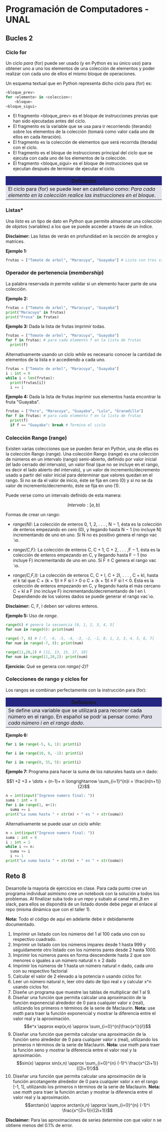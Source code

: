 # Programación de Computadores - UNAL
## Bucles 2

### Ciclo for
Un ciclo *para* (for) puede ser usado (y en Python es su único uso) para obtener uno a uno los elementos de una colección de elementos y poder realizar con cada uno de ellos el mismo bloque de operaciones.

Un esquema textual que en Python representa dicho ciclo para (for) es:

```python
<bloque_prev>
for <elemento> in <coleccion>:
	<bloque>
<bloque_sigui>
```

 + El fragmento <bloque_prev> es el bloque de instrucciones previas que han sido ejecutadas antes del ciclo.
 + El fragmento <elemento> es la variable que se usa para ir recorriendo (iterando) sobre los elementos de la colección (tomará como valor cada uno de ellos en cada iteración).
 + El fragmento <coleccion> es la colección de elementos que será recorrida (iterada) con el ciclo.
 + El fragmento <bloque> es el bloque de instrucciones principal del ciclo que se ejecuta con cada uno de los elementos de la colección. 
 + El fragmento <bloque_sigui> es el bloque de instrucciones que se ejecutan después de terminar de ejecutar el ciclo.

<table cellspacing="1" bgcolor="">
	<tr bgcolor="#252582">
		<th><b>Definición</b></th>
	</tr>
	<tr bgcolor="#e4e4ed">
		<td style="color:#141414">El ciclo para (for) se puede leer en castellano como: <i>Para cada elemento en la colección realice las instrucciones en el bloque</i>.</td>
	</tr>
</table>

### Listas*

Una *lista* es un tipo de dato en Python que permite almacenar una colección de *objetos* (variables) a los que se puede acceder a través de un índice.

**Disclaimer:** Las listas de verán en profundidad en la sección de arreglos y matrices.

**Ejemplo 1:**
```python
frutas = ["Tomate de arbol", "Maracuya", "Guayaba"] # Lista con tres cadenas
```

### Operador de pertenencia (*membership*)
La palabra reservada *in* permite validar si un elemento hacer parte de una colección.

**Ejemplo 2:**
```python
frutas = ["Tomate de arbol", "Maracuya", "Guayaba"] 
print("Maracuya" in frutas) 
print("Fresa" in frutas) 
```

**Ejemplo 3:** Dada la lista de frutas imprimir todas.
```python
frutas = ["Tomate de arbol", "Maracuya", "Guayaba"] 
for f in frutas: # para cada elemento f en la lista de frutas
  print(f)
```

Alternativamente usando un ciclo *while* es necesario conocer la cantidad de elementos de la lista e ir accediendo a cada uno.

```python
frutas = ["Tomate de arbol", "Maracuya", "Guayaba"] 
i : int = 0
while i < len(frutas):
  print(frutas[i])
  i += 1
```

**Ejemplo 4:** Dada la lista de frutas imprimir sus elementos hasta encontrar la fruta "Guayaba".
```python
frutas = ["Pera", "Maracuya", "Guayaba", "Lulo", "Granadilla"]
for f in frutas: # para cada elemento f en la lista de frutas
  print(f)
  if f == "Guayaba": break # Termina el ciclo
```

### Colección Rango (range)
Existen varias colecciones que se pueden iterar en Python, una de ellas es la colección Rango (range). Una colección Rango (range) es una colección de números en un intervalo (rango) semi-abierto, definido por valor inicial (el lado cerrado del intervalo), un valor final (que no se incluye en el rango, es decir el lado abierto del intervalo), y un valor de incremento/decremento usado a partir del valor inicial para determinar que valores quedan en el rango. Si no se da el valor de inicio, éste se fija en cero (0) y si no se da valor de incremento/decremento, éste se fija en uno (1).

Puede verse como un intervalo definido de esta manera:

$$Intervalo: [a,b)$$

Formas de crear un rango:

 + *range(N)*: La colección de enteros 0, 1, 2, . . . , N − 1, ésta es la colección de enteros empezando en cero (0), y llegando hasta N − 1 (no incluye N) incrementando de uno en uno. Si N no es positivo genera el rango vac´ıo.

 + *range(C,F):* La colección de enteros C, C + 1, C + 2, . . . ,F − 1, ésta es la colección de enteros empezando en C, y llegando hasta F − 1 (no incluye F) incrementando de uno en uno. Si F ≤ C genera el rango vac´ıo.

 + *range(C,F,I):* La colección de enteros C, C + I, C + 2I, . . . , C + kI, hasta el k tal que C + (k + 1)I ≥ F si I > 0 o C + (k + 1)I ≤ F si I < 0. Esta es la colección de enteros empezando en C, y llegando hasta el más cercano C + kI a F (no incluye F) incrementando/decrementando de I en I. Dependiendo de los valores dados se puede generar el rango vac´ıo.

**Disclaimer:** C, F, I deben ser valores enteros.

**Ejemplo 5:** Uso de *range*.

```python
range(6) # genera la secuencia [0, 1, 2, 3, 4, 5]
for num in range(6): print(num)
```

```python
range(-7, 8) # [-7, -6, -5, -4, -3, -2, -1, 0, 1, 2, 3, 4, 5, 6, 7]
for num in range(-7, 8): print(num)
```

```python
range(11,20,2) # [11, 13, 15, 17, 19]
for num in range(11,20,2): print(num)
```

**Ejercicio:** Qué se genera con *range(-2)*?

### Colecciones de rango y ciclos for
Los rangos se combinan perfectamente con la instrucción para (for):

<table cellspacing="1" bgcolor="">
	<tr bgcolor="#252582">
		<th><b>Definición</b></th>
	</tr>
	<tr bgcolor="#e4e4ed">
		<td style="color:#141414">Se define una variable que se utilizará para recorrer cada número en el rango. En español se podr´ıa pensar como: <i>Para cada número i en el rango dado</i>.</td>
	</tr>
</table>

**Ejemplo 6:** 
```python
for i in range(-5, 6, 1): print(i)
```

```python
for i in range(10, 0, -1): print(i)
```

```python
for i in range(0, 55, 5): print(i)
```

**Ejemplo 7:** Programa para hacer la suma de los naturales hasta un *n* dado:

$$1 +2 +3 + \dots + (n-1)+ n \longrightarrow \sum_{i=1}^{n}i = \frac{n(n+1)}{2}$$

```python
n = int(input("Ingrese numero final: "))
suma : int = 0
for i in range(1, n+1):
  suma += i
print("La suma hasta " + str(n) + " es " + str(suma)) 
```

Alternativamente se puede usar un ciclo *while*:
```python
n = int(input("Ingrese numero final: "))
suma : int = 0
i : int = 1
while i <= n:
  suma += i
  i += 1
print("La suma hasta " + str(n) + " es " + str(suma)) 
```

## Reto 8
Desarrolle la mayoría de ejercicios en clase. Para cada punto cree un programa individual asimismo cree un notebook con la solución a todos los problemas. Al finalizar suba todo a un repo y subalo al canal reto_8 en slack, para ellos se dispondrá de un listado donde debe pegar el enlace al repo (misma dinámica que con el taller 1).

**Nota:** Todo el código de aquí en adelante debe ir debidamente documentado.

1. Imprimir un listado con los números del 1 al 100 cada uno con su respectivo cuadrado.
2.  Imprimir un listado con los números impares desde 1 hasta 999 y seguidamente otro listado con los números pares desde 2 hasta 1000.
3.  Imprimir los números pares en forma descendente hasta 2 que son menores o iguales a un número natural n ≥ 2 dado
4. Imprimir los números de 1 hasta un número natural n dado, cada uno con su respectivo factorial
5. Calcular el valor de 2 elevado a la potencia n usando ciclos for.
6. Leer un número natural n, leer otro dato de tipo real x y calcular x^n usando ciclos for.
7. Diseñe un programa que muestre las tablas de multiplicar del 1 al 9.
8. Diseñar una función que permita calcular una aproximación de la función exponencial alrededor de 0 para cualquier valor x (real), utilizando los primeros n términos de la serie de Maclaurin. **Nota:** use *math* para traer la función exponencial y mostrar la diferencia entre el valor real y la aproximación.
$$e^x \approx exp(x,n) \approx \sum_{i=0}^{n}\frac{x^i}{i!}$$
9. Diseñar una función que permita calcular una aproximación de la función seno alrededor de 0 para cualquier valor x (real), utilizando los primeros n términos de la serie de Maclaurin. **Nota:** use *math* para traer la función seno y mostrar la diferencia entre el valor real y la aproximación.
$$sin(x) \approx sin(x,n) \approx \sum_{i=0}^{n} (-1)^i \frac{x^{2i+1}}{(2i+1)!}$$
10. Diseñar una función que permita calcular una aproximación de la función arcotangente alrededor de 0 para cualquier valor x en el rango [-1, 1], utilizando los primeros n términos de la serie de Maclaurin. **Nota:** use *math* para traer la función arctan y mostrar la diferencia entre el valor real y la aproximación.
$$arctan(x) \approx arctan(x,n) \approx \sum_{i=0}^{n} (-1)^i \frac{x^{2i+1}}{(2i+1)}$$

**Disclaimer:** Para las aproximaciones de series determine con que valor n se obtiene menos del 0.1% de error.


